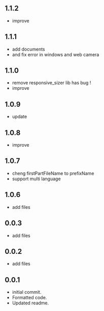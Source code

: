 ## 1.1.2
* improve

## 1.1.1
* add documents
* and fix error in windows and web camera

## 1.1.0
* remove responsive_sizer lib has bug !
* improve

## 1.0.9
* update

## 1.0.8
* improve

## 1.0.7
* cheng firstPartFileName to prefixName
* support multi language

## 1.0.6
* add files

## 0.0.3
* add files

## 0.0.2
* add files

## 0.0.1
* initial commit.
* Formatted code.
* Updated readme.